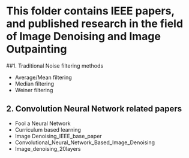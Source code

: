 # This folder contains IEEE papers, and published research in the field of Image Denoising and Image Outpainting
 
##1. Traditional Noise filtering methods 
  - Average/Mean filtering
  - Median filtering
  - Weiner filtering

## 2. Convolution Neural Network related papers
  - Fool a Neural Network
  - Curriculum  based learning
  - Image Denoising_IEEE_base_paper
  - Convolutional_Neural_Network_Based_Image_Denoising
  - Image_denoising_20layers
